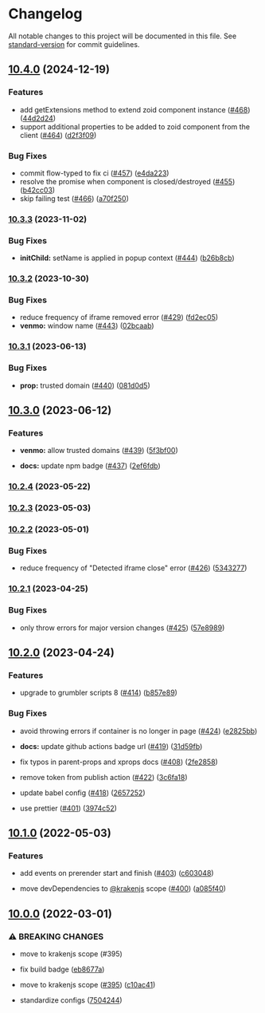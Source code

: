# Changelog

All notable changes to this project will be documented in this file. See [standard-version](https://github.com/conventional-changelog/standard-version) for commit guidelines.

## [10.4.0](https://github.com/krakenjs/zoid/compare/v10.3.3...v10.4.0) (2024-12-19)


### Features

* add getExtensions method to extend zoid component instance ([#468](https://github.com/krakenjs/zoid/issues/468)) ([44d2d24](https://github.com/krakenjs/zoid/commit/44d2d242dc60765a015821b7b3153fdfa18d7c00))
* support additional properties to be added to zoid component from the client ([#464](https://github.com/krakenjs/zoid/issues/464)) ([d2f3f09](https://github.com/krakenjs/zoid/commit/d2f3f0992ae9947e709d20875a666aedce645e3c))


### Bug Fixes

* commit flow-typed to fix ci ([#457](https://github.com/krakenjs/zoid/issues/457)) ([e4da223](https://github.com/krakenjs/zoid/commit/e4da22308b286fb2212af543574a1e66de7c70d1))
* resolve the promise when component is closed/destroyed ([#455](https://github.com/krakenjs/zoid/issues/455)) ([b42cc03](https://github.com/krakenjs/zoid/commit/b42cc038ec0019165848aa95ebffa652960e61d7))
* skip failing test ([#466](https://github.com/krakenjs/zoid/issues/466)) ([a70f250](https://github.com/krakenjs/zoid/commit/a70f250501cdfeba253a36afcdc8937afc2c42ee))

### [10.3.3](https://github.com/krakenjs/zoid/compare/v10.3.2...v10.3.3) (2023-11-02)


### Bug Fixes

* **initChild:** setName is applied in popup context ([#444](https://github.com/krakenjs/zoid/issues/444)) ([b26b8cb](https://github.com/krakenjs/zoid/commit/b26b8cba89324710beecbc09b99551ccf6630e32))

### [10.3.2](https://github.com/krakenjs/zoid/compare/v10.3.1...v10.3.2) (2023-10-30)


### Bug Fixes

* reduce frequency of iframe removed error ([#429](https://github.com/krakenjs/zoid/issues/429)) ([fd2ec05](https://github.com/krakenjs/zoid/commit/fd2ec05cab35143abc287649f6868ace4eb5626e))
* **venmo:** window name ([#443](https://github.com/krakenjs/zoid/issues/443)) ([02bcaab](https://github.com/krakenjs/zoid/commit/02bcaab83512d5339c921fe240f5929b4580e97d))

### [10.3.1](https://github.com/krakenjs/zoid/compare/v10.3.0...v10.3.1) (2023-06-13)


### Bug Fixes

* **prop:** trusted domain ([#440](https://github.com/krakenjs/zoid/issues/440)) ([081d0d5](https://github.com/krakenjs/zoid/commit/081d0d5a77bbd496284ef9e138f353a4386b6ee8))

## [10.3.0](https://github.com/krakenjs/zoid/compare/v10.2.4...v10.3.0) (2023-06-12)


### Features

* **venmo:** allow trusted domains ([#439](https://github.com/krakenjs/zoid/issues/439)) ([5f3bf00](https://github.com/krakenjs/zoid/commit/5f3bf00a08715154ff110023f0a1b862d560670e))


* **docs:** update npm badge ([#437](https://github.com/krakenjs/zoid/issues/437)) ([2ef6fdb](https://github.com/krakenjs/zoid/commit/2ef6fdb4efeeecdbbe446623cf45650499d598fa))

### [10.2.4](https://github.com/krakenjs/zoid/compare/v10.2.3...v10.2.4) (2023-05-22)

### [10.2.3](https://github.com/krakenjs/zoid/compare/v10.2.2...v10.2.3) (2023-05-03)

### [10.2.2](https://github.com/krakenjs/zoid/compare/v10.2.1...v10.2.2) (2023-05-01)


### Bug Fixes

* reduce frequency of "Detected iframe close" error ([#426](https://github.com/krakenjs/zoid/issues/426)) ([5343277](https://github.com/krakenjs/zoid/commit/53432775742a56aad8377c84258ec8d7a17d0450))

### [10.2.1](https://github.com/krakenjs/zoid/compare/v10.2.0...v10.2.1) (2023-04-25)


### Bug Fixes

* only throw errors for major version changes ([#425](https://github.com/krakenjs/zoid/issues/425)) ([57e8989](https://github.com/krakenjs/zoid/commit/57e8989fedf94ea1e1084827acc21fedfad6e267))

## [10.2.0](https://github.com/krakenjs/zoid/compare/v10.1.0...v10.2.0) (2023-04-24)


### Features

* upgrade to grumbler scripts 8 ([#414](https://github.com/krakenjs/zoid/issues/414)) ([b857e89](https://github.com/krakenjs/zoid/commit/b857e8930e76ebae77d755f5e9e0f5ac432a5790))


### Bug Fixes

* avoid throwing errors if container is no longer in page ([#424](https://github.com/krakenjs/zoid/issues/424)) ([e2825bb](https://github.com/krakenjs/zoid/commit/e2825bb5e08eadde14e8fc7b6b76d9069c5a3daf))


* **docs:** update github actions badge url ([#419](https://github.com/krakenjs/zoid/issues/419)) ([31d59fb](https://github.com/krakenjs/zoid/commit/31d59fbd1c89697e3773a5f043a506c95ee009a5))
* fix typos in parent-props and xprops docs ([#408](https://github.com/krakenjs/zoid/issues/408)) ([2fe2858](https://github.com/krakenjs/zoid/commit/2fe28584d75f9f740ec7a6d162b8d775c9cf39a0))
* remove token from publish action ([#422](https://github.com/krakenjs/zoid/issues/422)) ([3c6fa18](https://github.com/krakenjs/zoid/commit/3c6fa180c564b248d0e1b2ed66a2eaef8e2527e6))
* update babel config ([#418](https://github.com/krakenjs/zoid/issues/418)) ([2657252](https://github.com/krakenjs/zoid/commit/2657252085d401d64740fc3c8b372f085705bbf6))
* use prettier ([#401](https://github.com/krakenjs/zoid/issues/401)) ([3974c52](https://github.com/krakenjs/zoid/commit/3974c52a880e8b7a72201c9ad205b576611e7c65))

## [10.1.0](https://github.com/krakenjs/zoid/compare/v10.0.0...v10.1.0) (2022-05-03)


### Features

* add events on prerender start and finish ([#403](https://github.com/krakenjs/zoid/issues/403)) ([c603048](https://github.com/krakenjs/zoid/commit/c6030488dcbb4bb182b630acf722b6a8bbafc5dd))


* move devDependencies to [@krakenjs](https://github.com/krakenjs) scope ([#400](https://github.com/krakenjs/zoid/issues/400)) ([a085f40](https://github.com/krakenjs/zoid/commit/a085f408ff4f20d95f22ab5b44acb490038c33d7))

## [10.0.0](https://github.com/krakenjs/zoid/compare/v9.0.87...v10.0.0) (2022-03-01)


### ⚠ BREAKING CHANGES

* move to krakenjs scope (#395)

* fix build badge ([eb8677a](https://github.com/krakenjs/zoid/commit/eb8677a3c41f8ad52158ad946573d0df9a47538d))
* move to krakenjs scope ([#395](https://github.com/krakenjs/zoid/issues/395)) ([c10ac41](https://github.com/krakenjs/zoid/commit/c10ac415ce6a2174c7ef08f2451da95bb9795888))
* standardize configs ([7504244](https://github.com/krakenjs/zoid/commit/7504244fe9c856a74e210008ed5fac00d2bf114d))

